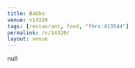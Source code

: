 ```yaml
---
title: Babbo
venue: v14320
tags: [restaurant, food, "fhrs:413544"]
permalink: /v/14320/
layout: venue
---
```

null